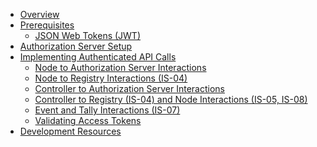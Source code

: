 - [Overview](Overview.md)
- [Prerequisites](Prerequisites.md)
  - [JSON Web Tokens (JWT)](JSON%20Web%20Tokens%20(JWT).md)
- [Authorization Server Setup](Authorization%20Server%20Setup.md)
- [Implementing Authenticated API Calls](Implementing%20Authenticated%20API%20Calls.md)
  - [Node to Authorization Server Interactions](Node%20to%20Authorization%20Server%20Interactions.md)
  - [Node to Registry Interactions (IS-04)](Node%20to%20Registry%20Interactions%20(IS-04).md)
   - [Controller to Authorization Server Interactions](Controller%20to%20Authorization%20Server%20Interactions.md)
  - [Controller to Registry (IS-04) and Node Interactions (IS-05, IS-08)](Controller%20to%20Registry%20(IS-04)%20and%20Node%20Interactions%20(IS-05,%20IS-08).md)
  - [Event and Tally Interactions (IS-07)](Event%20and%20Tally%20Interactions%20(IS-07).md)
  - [Validating Access Tokens](Validating%20Access%20Tokens.md)
- [Development Resources](Development%20Resources.md)

